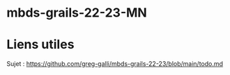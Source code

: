# mbds-grails-22-23-MN


# Liens utiles

Sujet : https://github.com/greg-galli/mbds-grails-22-23/blob/main/todo.md
